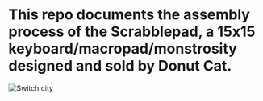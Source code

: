 # This repo documents the assembly process of the Scrabblepad, a 15x15 keyboard/macropad/monstrosity designed and sold by Donut Cat.

![Switch city](ScrabblepadAssembly/IMG_20181204_214143.jpg?raw=true)
